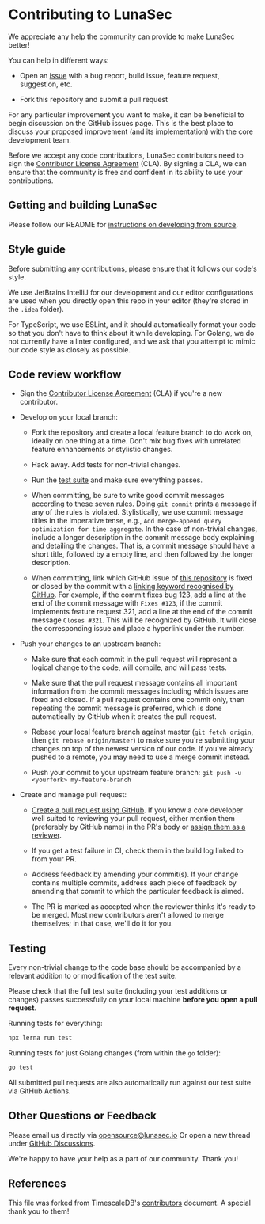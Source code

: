 # Contributing to LunaSec

We appreciate any help the community can provide to make LunaSec better!

You can help in different ways:

* Open an [issue](https://github.com/lunasec-io/lunasec-monorepo/issues) with a
  bug report, build issue, feature request, suggestion, etc.

* Fork this repository and submit a pull request

For any particular improvement you want to make, it can be beneficial to
begin discussion on the GitHub issues page. This is the best place to
discuss your proposed improvement (and its implementation) with the core
development team.

Before we accept any code contributions, LunaSec contributors need to sign the 
[Contributor License Agreement](https://cla-assistant.io/lunasec-io/lunasec-monorepo) (CLA). By signing 
a CLA, we can ensure that the community is free and confident in its ability to use your contributions.

## Getting and building LunaSec 

Please follow our README for 
[instructions on developing from source](https://github.com/lunasec-io/lunasec-monorepo#how-to-launch-the-cluster-and-get-the-app-running).

## Style guide

Before submitting any contributions, please ensure that it follows our code's style. 

We use JetBrains IntelliJ for our development and our editor configurations are used when you directly open this
repo in your editor (they're stored in the `.idea` folder).

For TypeScript, we use ESLint, and it should automatically format your code so that you don't have to think about it
while developing. For Golang, we do not currently have a linter configured, and we ask that you attempt to mimic our
code style as closely as possible.

## Code review workflow

* Sign the [Contributor License Agreement](https://cla-assistant.io/lunasec-io/lunasec-monorepo) (CLA) 
  if you're a new contributor.

* Develop on your local branch:

    * Fork the repository and create a local feature branch to do work on,
      ideally on one thing at a time.  Don't mix bug fixes with unrelated
      feature enhancements or stylistic changes.

    * Hack away. Add tests for non-trivial changes.

    * Run the [test suite](#testing) and make sure everything passes.

    * When committing, be sure to write good commit messages according to [these
      seven rules](https://chris.beams.io/posts/git-commit/#seven-rules). Doing
      `git commit` prints a message if any of the rules is violated.
      Stylistically,
      we use commit message titles in the imperative tense, e.g., `Add
      merge-append query optimization for time aggregate`.  In the case of
      non-trivial changes, include a longer description in the commit message
      body explaining and detailing the changes.  That is, a commit message
      should have a short title, followed by a empty line, and then
      followed by the longer description.

    * When committing, link which GitHub issue of [this
      repository](https://github.com/lunasec-io/lunasec-monorepo/issues) is fixed or
      closed by the commit with a [linking keyword recognised by
      GitHub](https://docs.github.com/en/github/managing-your-work-on-github/linking-a-pull-request-to-an-issue#linking-a-pull-request-to-an-issue-using-a-keyword).
      For example, if the commit fixes bug 123, add a line at the end of the
      commit message with  `Fixes #123`, if the commit implements feature
      request 321, add a line at the end of the commit message `Closes #321`.
      This will be recognized by GitHub. It will close the corresponding issue
      and place a hyperlink under the number.

* Push your changes to an upstream branch:

    * Make sure that each commit in the pull request will represent a
      logical change to the code, will compile, and will pass tests.

    * Make sure that the pull request message contains all important
      information from the commit messages including which issues are
      fixed and closed. If a pull request contains one commit only, then
      repeating the commit message is preferred, which is done automatically
      by GitHub when it creates the pull request.

    * Rebase your local feature branch against master (`git fetch origin`,
      then `git rebase origin/master`) to make sure you're
      submitting your changes on top of the newest version of our code.
      If you've already pushed to a remote, you may need to use a merge commit instead.

    * Push your commit to your upstream feature branch: `git push -u <yourfork> my-feature-branch`

* Create and manage pull request:

    * [Create a pull request using GitHub](https://help.github.com/articles/creating-a-pull-request).
      If you know a core developer well suited to reviewing your pull
      request, either mention them (preferably by GitHub name) in the PR's
      body or [assign them as a reviewer](https://help.github.com/articles/assigning-issues-and-pull-requests-to-other-github-users/).

    * If you get a test failure in CI, check them in the build log linked to from your PR.

    * Address feedback by amending your commit(s). If your change contains
      multiple commits, address each piece of feedback by amending that
      commit to which the particular feedback is aimed.

    * The PR is marked as accepted when the reviewer thinks it's ready to be
      merged.  Most new contributors aren't allowed to merge themselves; in
      that case, we'll do it for you.

## Testing

Every non-trivial change to the code base should be accompanied by a
relevant addition to or modification of the test suite.

Please check that the full test suite (including your test additions
or changes) passes successfully on your local machine **before you
open a pull request**.

Running tests for everything:
```bash
npx lerna run test
```

Running tests for just Golang changes (from within the `go` folder):
```bash
go test
```

All submitted pull requests are also automatically
run against our test suite via GitHub Actions.

## Other Questions or Feedback

Please email us directly via opensource@lunasec.io 
Or open a new thread under [GitHub Discussions](https://github.com/lunasec-io/lunasec-monorepo/discussions).

We're happy to have your help as a part of our community. Thank you!

## References
This file was forked from TimescaleDB's 
[contributors](https://github.com/timescale/timescaledb/blob/master/CONTRIBUTING.md) document. 
A special thank you to them!
